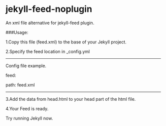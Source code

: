 # jekyll-feed-noplugin
An xml file alternative for jekyll-feed plugin.

###Usage:

1.Copy this file (feed.xml) to the base of your Jekyll project.

2.Specify the feed location in _config.yml

------------------------------------------------------
Config file example.

feed:

  path: feed.xml
  
------------------------------------------------------

3.Add the data from head.html to your head part of the html file.

4.Your Feed is ready.

Try running Jekyll now.
